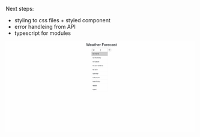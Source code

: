 Next steps:

- styling to css files + styled component
- error handleing from API
- typescript for modules

![](WeatherForecastV3.gif)
